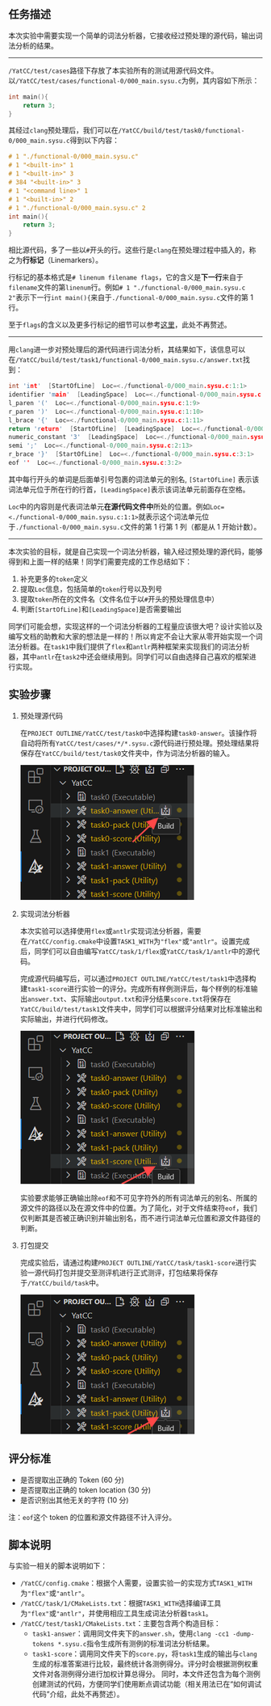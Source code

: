 ## 任务描述

本次实验中需要实现一个简单的词法分析器，它接收经过预处理的源代码，输出词法分析的结果。

---

`/YatCC/test/cases`路径下存放了本实验所有的测试用源代码文件。以`/YatCC/test/cases/functional-0/000_main.sysu.c`为例，其内容如下所示：

```cpp
int main(){
    return 3;
}
```

其经过`clang`预处理后，我们可以在`/YatCC/build/test/task0/functional-0/000_main.sysu.c`得到以下内容：

```cpp
# 1 "./functional-0/000_main.sysu.c"
# 1 "<built-in>" 1
# 1 "<built-in>" 3
# 384 "<built-in>" 3
# 1 "<command line>" 1
# 1 "<built-in>" 2
# 1 "./functional-0/000_main.sysu.c" 2
int main(){
    return 3;
}
```

相比源代码，多了一些以`#`开头的行。这些行是`clang`在预处理过程中插入的，称之为**行标记**（Linemarkers）。

行标记的基本格式是`# linenum filename flags`，它的含义是**下一行**来自于`filename`文件的第`linenum`行。例如`# 1 "./functional-0/000_main.sysu.c 2"`表示下一行`int main(){`来自于`./functional-0/000_main.sysu.c`文件的第 1 行。

至于`flags`的含义以及更多行标记的细节可以参考[这里](https://gcc.gnu.org/onlinedocs/cpp/Preprocessor-Output.html)，此处不再赘述。

---

用`clang`进一步对预处理后的源代码进行词法分析，其结果如下，该信息可以在`/YatCC/build/test/task1/functional-0/000_main.sysu.c/answer.txt`找到：

```cpp
int 'int'  [StartOfLine]  Loc=<./functional-0/000_main.sysu.c:1:1>
identifier 'main'  [LeadingSpace]  Loc=<./functional-0/000_main.sysu.c:1:5>
l_paren '('  Loc=<./functional-0/000_main.sysu.c:1:9>
r_paren ')'  Loc=<./functional-0/000_main.sysu.c:1:10>
l_brace '{'  Loc=<./functional-0/000_main.sysu.c:1:11>
return 'return'  [StartOfLine]  [LeadingSpace]  Loc=<./functional-0/000_main.sysu.c:2:5>
numeric_constant '3'  [LeadingSpace]  Loc=<./functional-0/000_main.sysu.c:2:12>
semi ';'  Loc=<./functional-0/000_main.sysu.c:2:13>
r_brace '}'  [StartOfLine]  Loc=<./functional-0/000_main.sysu.c:3:1>
eof ''  Loc=<./functional-0/000_main.sysu.c:3:2>
```

其中每行开头的单词是后面单引号包裹的词法单元的别名, `[StartOfLine]` 表示该词法单元位于所在行的行首，`[LeadingSpace]`表示该词法单元前面存在空格。

`Loc`中的内容则是代表词法单元**在源代码文件中**所处的位置。例如`Loc=<./functional-0/000_main.sysu.c:1:1>`就表示这个词法单元位于`./functional-0/000_main.sysu.c`文件的第 1 行第 1 列（都是从 1 开始计数）。

---

本次实验的目标，就是自己实现一个词法分析器，输入经过预处理的源代码，能够得到和上面一样的结果！同学们需要完成的工作总结如下：

1. 补充更多的`token`定义
2. 提取`Loc`信息，包括简单的`token`行号以及列号
3. 提取`token`所在的文件名（文件名位于以`#`开头的预处理信息中）
4. 判断`[StartOfLine]`和`[LeadingSpace]`是否需要输出

同学们可能会想，实现这样的一个词法分析器的工程量应该很大吧？设计实验以及编写文档的助教和大家的想法是一样的！所以肯定不会让大家从零开始实现一个词法分析器。在`task1`中我们提供了`flex`和`antlr`两种框架来实现我们的词法分析器，其中`antlr`在`task2`中还会继续用到。同学们可以自由选择自己喜欢的框架进行实现。

## 实验步骤

1. 预处理源代码

   在`PROJECT OUTLINE/YatCC/test/task0`中选择构建`task0-answer`。该操作将自动将所有`YatCC/test/cases/*/*.sysu.c`源代码进行预处理。预处理结果将保存在`YatCC/build/test/task0`文件夹中，作为词法分析器的输入。

   ![build task0](../images/task0answer.png)

2. 实现词法分析器

   本次实验可以选择使用`flex`或`antlr`实现词法分析器，需要在`/YatCC/config.cmake`中设置`TASK1_WITH`为`"flex"`或`"antlr"`。设置完成后，同学们可以自由编写`YatCC/task/1/flex`或`YatCC/task/1/antlr`中的源代码。

   完成源代码编写后，可以通过`PROJECT OUTLINE/YatCC/test/task1`中选择构建`task1-score`进行实验一的评分。完成所有样例测评后，每个样例的标准输出`answer.txt`、实际输出`output.txt`和评分结果`score.txt`将保存在`YatCC/build/test/task1`文件夹中，同学们可以根据评分结果对比标准输出和实际输出，并进行代码修改。

   ![score task1](../images/task1score.png)

   实验要求能够正确输出除`eof`和不可见字符外的所有词法单元的别名、所属的源文件的路径以及在源文件中的位置。为了简化，对于文件结束符`eof`，我们仅判断其是否被正确识别并输出别名，而不进行词法单元位置和源文件路径的判断。

3. 打包提交

   完成实验后，请通过构建`PROJECT OUTLINE/YatCC/task/task1-score`进行实验一源代码打包并提交至测评机进行正式测评，打包结果将保存于`/YatCC/build/task`中。

   ![pack task1](../images/task1pack.png)

## 评分标准

- 是否提取出正确的 Token (60 分)
- 是否提取出正确的 token location (30 分)
- 是否识别出其他无关的字符 (10 分)

注：`eof`这个 token 的位置和源文件路径不计入评分。

## 脚本说明

与实验一相关的脚本说明如下：

- `/YatCC/config.cmake`：根据个人需要，设置实验一的实现方式`TASK1_WITH`为`"flex"`或`"antlr"`。
- `/YatCC/task/1/CMakeLists.txt`：根据`TASK1_WITH`选择编译工具为`"flex"`或`"antlr"`，并使用相应工具生成词法分析器`task1`。
- `/YatCC/test/task1/CMakeLists.txt`：主要包含两个构造目标：
  - `task1-answer`：调用同文件夹下的`answer.sh`，使用`clang -cc1 -dump-tokens *.sysu.c`指令生成所有测例的标准词法分析结果。
  - `task1-score`：调用同文件夹下的`score.py`，将`task1`生成的输出与`clang`生成的标准答案进行比较，最终统计各测例得分。评分时会根据测例权重文件对各测例得分进行加权计算总得分。
    同时，本文件还包含为每个测例创建测试的代码，方便同学们使用断点调试功能（相关用法已在“如何调试代码”介绍，此处不再赘述）。
